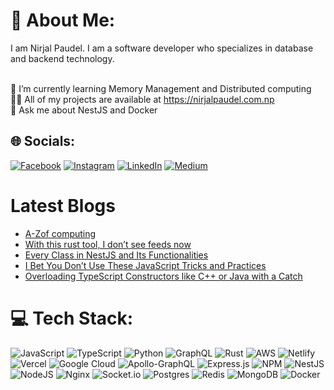 # 💫 About Me:
I am Nirjal Paudel. I am a software developer who specializes in database and backend technology.<br>


<br>🌱 I’m currently learning Memory Management and Distributed computing
<br>👨‍💻 All of my projects are available at https://nirjalpaudel.com.np
<br>💬 Ask me about NestJS and Docker

## 🌐 Socials:
[![Facebook](https://img.shields.io/badge/Facebook-%231877F2.svg?logo=Facebook&logoColor=white)](https://facebook.com/n1rjal) [![Instagram](https://img.shields.io/badge/Instagram-%23E4405F.svg?logo=Instagram&logoColor=white)](https://instagram.com/n1rjal) [![LinkedIn](https://img.shields.io/badge/LinkedIn-%230077B5.svg?logo=linkedin&logoColor=white)](https://linkedin.com/in/nirjalpaudel) [![Medium](https://img.shields.io/badge/Medium-12100E?logo=medium&logoColor=white)](https://medium.com/@nirjalpaudel54312) 

# Latest Blogs
<!-- BLOG-POST-LIST:START -->
- [A-Zof computing](https://blog.stackademic.com/a-zof-computing-affa4cccd183?source=rss-933303365405------2)
- [With this rust tool, I don’t see feeds now](https://blog.stackademic.com/with-this-rust-tool-i-dont-see-feeds-now-e3f2d013ea80?source=rss-933303365405------2)
- [Every Class in NestJS and Its Functionalities](https://javascript.plainenglish.io/every-little-cute-classes-in-nestjs-and-its-functionalities-96b76cd259df?source=rss-933303365405------2)
- [I Bet You Don’t Use These JavaScript Tricks and Practices](https://javascript.plainenglish.io/i-bet-you-dont-use-these-javascript-tricks-and-pratices-5ab5438ed4c8?source=rss-933303365405------2)
- [Overloading TypeScript Constructors like C++ or Java with a Catch](https://javascript.plainenglish.io/overloading-typescript-constructor-like-c-java-or-c-with-a-catch-b23267daec62?source=rss-933303365405------2)
<!-- BLOG-POST-LIST:END -->

# 💻 Tech Stack:
![JavaScript](https://img.shields.io/badge/javascript-%23323330.svg?style=for-the-badge&logo=javascript&logoColor=%23F7DF1E) ![TypeScript](https://img.shields.io/badge/typescript-%23007ACC.svg?style=for-the-badge&logo=typescript&logoColor=white) ![Python](https://img.shields.io/badge/python-3670A0?style=for-the-badge&logo=python&logoColor=ffdd54) ![GraphQL](https://img.shields.io/badge/-GraphQL-E10098?style=for-the-badge&logo=graphql&logoColor=white) ![Rust](https://img.shields.io/badge/rust-%23000000.svg?style=for-the-badge&logo=rust&logoColor=white) ![AWS](https://img.shields.io/badge/AWS-%23FF9900.svg?style=for-the-badge&logo=amazon-aws&logoColor=white) ![Netlify](https://img.shields.io/badge/netlify-%23000000.svg?style=for-the-badge&logo=netlify&logoColor=#00C7B7) ![Vercel](https://img.shields.io/badge/vercel-%23000000.svg?style=for-the-badge&logo=vercel&logoColor=white) ![Google Cloud](https://img.shields.io/badge/Google%20Cloud-%234285F4.svg?style=for-the-badge&logo=google-cloud&logoColor=white)  ![Apollo-GraphQL](https://img.shields.io/badge/-ApolloGraphQL-311C87?style=for-the-badge&logo=apollo-graphql) ![Express.js](https://img.shields.io/badge/express.js-%23404d59.svg?style=for-the-badge&logo=express&logoColor=%2361DAFB) ![NPM](https://img.shields.io/badge/NPM-%23000000.svg?style=for-the-badge&logo=npm&logoColor=white) ![NestJS](https://img.shields.io/badge/nestjs-%23E0234E.svg?style=for-the-badge&logo=nestjs&logoColor=white) ![NodeJS](https://img.shields.io/badge/node.js-6DA55F?style=for-the-badge&logo=node.js&logoColor=white) ![Nginx](https://img.shields.io/badge/nginx-%23009639.svg?style=for-the-badge&logo=nginx&logoColor=white) ![Socket.io](https://img.shields.io/badge/Socket.io-black?style=for-the-badge&logo=socket.io&badgeColor=010101) ![Postgres](https://img.shields.io/badge/postgres-%23316192.svg?style=for-the-badge&logo=postgresql&logoColor=white) ![Redis](https://img.shields.io/badge/redis-%23DD0031.svg?style=for-the-badge&logo=redis&logoColor=white) ![MongoDB](https://img.shields.io/badge/MongoDB-%234ea94b.svg?style=for-the-badge&logo=mongodb&logoColor=white) ![Docker](https://img.shields.io/badge/docker-%230db7ed.svg?style=for-the-badge&logo=docker&logoColor=white)

